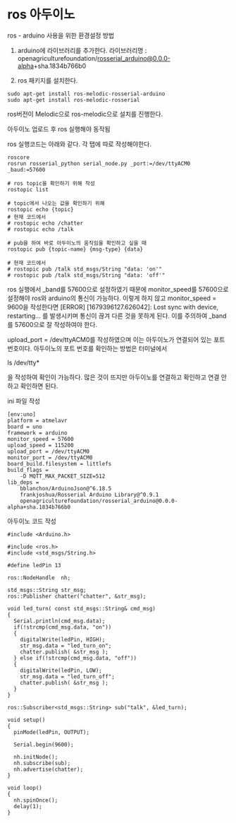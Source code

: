 # ros 아두이노

ros - arduino 사용을 위한 환경설정 방법

1. arduino에 라이브러리를 추가한다.
라이브러리명 : openagriculturefoundation/rosserial_arduino@0.0.0-alpha+sha.1834b766b0

2. ros 패키지를 설치한다.

```
sudo apt-get install ros-melodic-rosserial-arduino
sudo apt-get install ros-melodic-rosserial
```

ros버전이 Melodic으로 ros-melodic으로 설치를 진행한다.

아두이노 업로드 후 ros 실행해야 동작됨

ros 실행코드는 아래와 같다. 각 탭에 따로 작성해야한다.


```
roscore
rosrun rosserial_python serial_node.py _port:=/dev/ttyACM0 _baud:=57600

# ros topic을 확인하기 위해 작성
rostopic list

# topic에서 나오는 값을 확인하기 위해
rostopic echo {topic}
# 현재 코드에서
# rostopic echo /chatter
# rostopic echo /talk

# pub을 하여 바로 아두이노의 움직임을 확인하고 싶을 때
rostopic pub {topic-name} {msg-type} {data}

# 현재 코드에서 
# rostopic pub /talk std_msgs/String "data: 'on'"
# rostopic pub /talk std_msgs/String "data: 'off'"
```

ros 실행에서 _band를 57600으로 설정하였기 때문에 monitor_speed를 57600으로 설정해야 ros와 arduino의 통신이 가능하다.
이렇게 하지 않고 monitor_speed = 9600을 작성한다면  [ERROR] [1679396127.626042]: Lost sync with device, restarting…
를 발생시키며 통신이 끊겨 다른 것을 못하게 된다.
이를 주의하여 _band를 57600으로 잘 작성하여야 한다.

upload_port = /dev/ttyACM0를 작성하였으며 이는 아두이노가 연결되어 있는 포트 번호이다.
아두이노의 포트 번호를 확인하는 방법은 터미널에서 

ls /dev/tty*

을 작성하여 확인이 가능하다. 많은 것이 뜨지만 아두이노를 연결하고 확인하고 연결 안하고 확인하면 된다.


ini 파일 작성

```
[env:uno]
platform = atmelavr
board = uno
framework = arduino
monitor_speed = 57600
upload_speed = 115200
upload_port = /dev/ttyACM0
monitor_port = /dev/ttyACM0
board_build.filesystem = littlefs
build_flags = 
	-D MQTT_MAX_PACKET_SIZE=512
lib_deps = 
	bblanchon/ArduinoJson@^6.18.5
	frankjoshua/Rosserial Arduino Library@^0.9.1
	openagriculturefoundation/rosserial_arduino@0.0.0-alpha+sha.1834b766b0
```

아두이노 코드 작성

```
#include <Arduino.h>

#include <ros.h>
#include <std_msgs/String.h>

#define ledPin 13

ros::NodeHandle  nh;

std_msgs::String str_msg;
ros::Publisher chatter("chatter", &str_msg);

void led_turn( const std_msgs::String& cmd_msg)
{
  Serial.println(cmd_msg.data);
  if(!strcmp(cmd_msg.data, "on"))
  {
    digitalWrite(ledPin, HIGH);
    str_msg.data = "led_turn_on";
    chatter.publish( &str_msg );
  } else if(!strcmp(cmd_msg.data, "off"))
  {
    digitalWrite(ledPin, LOW);
    str_msg.data = "led_turn_off";
    chatter.publish( &str_msg );
  }
}

ros::Subscriber<std_msgs::String> sub("talk", &led_turn);

void setup()
{
  pinMode(ledPin, OUTPUT);

  Serial.begin(9600);

  nh.initNode();
  nh.subscribe(sub);
  nh.advertise(chatter);
}

void loop()
{
  nh.spinOnce();
  delay(1);
}
```